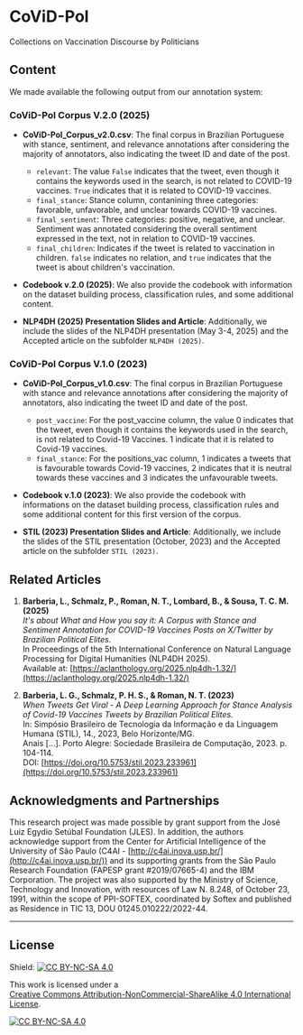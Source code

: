# CoViD-Pol
Collections on Vaccination Discourse by Politicians

## Content

We made available the following output from our annotation system:


### CoViD-Pol Corpus V.2.0 (2025)

- **CoViD-Pol_Corpus_v2.0.csv**: The final corpus in Brazilian Portuguese with stance, sentiment, and relevance annotations after considering the majority of annotators, also indicating the tweet ID and date of the post.
  - `relevant`: The value `False` indicates that the tweet, even though it contains the keywords used in the search, is not related to COVID-19 vaccines. `True` indicates that it is related to COVID-19 vaccines.
  - `final_stance`: Stance column, contanining three categories: favorable, unfavorable, and unclear towards COVID-19 vaccines.
  - `final_sentiment`: Three categories: positive, negative, and unclear. Sentiment was annotated considering the overall sentiment expressed in the text, not in relation to COVID-19 vaccines.
  - `final_children`: Indicates if the tweet is related to vaccination in children. `false` indicates no relation, and `true` indicates that the tweet is about children's vaccination.

- **Codebook v.2.0 (2025)**: We also provide the codebook with information on the dataset building process, classification rules, and some additional content.

- **NLP4DH (2025) Presentation Slides and Article**: Additionally, we include the slides of the NLP4DH presentation (May 3-4, 2025) and the Accepted article on the subfolder `NLP4DH (2025)`.


### CoViD-Pol Corpus V.1.0 (2023)



- **CoViD-Pol_Corpus_v1.0.csv**: The final corpus in Brazilian Portuguese with stance and relevance annotations after considering the majority of annotators, also indicating the tweet ID and date of the post.

  - `post_vaccine`: For the post_vaccine column, the value 0 indicates that the tweet, even though it contains the keywords used in the search, is not related to Covid-19 Vaccines. 1 indicate that it is related to Covid-19 vaccines.
  - `final_stance`: For the positions_vac column, 1 indicates a tweets that is favourable towards Covid-19 vaccines, 2 indicates that it is neutral towards these vaccines and 3 indicates the unfavourable tweets.

- **Codebook v.1.0 (2023)**: We also provide the codebook with informations on the dataset building process, classification rules and some additional content for this first version of the corpus.

- **STIL (2023) Presentation Slides and Article**: Additionally, we include the slides of the STIL presentation (October, 2023) and the Accepted article on the subfolder `STIL (2023)`.




## Related Articles

1. **Barberia, L., Schmalz, P., Roman, N. T., Lombard, B., & Sousa, T. C. M. (2025)**  
   *It's about What and How you say it: A Corpus with Stance and Sentiment Annotation for COVID-19 Vaccines Posts on X/Twitter by Brazilian Political Elites.*  
   In Proceedings of the 5th International Conference on Natural Language Processing for Digital Humanities (NLP4DH 2025).  
   Available at: [https://aclanthology.org/2025.nlp4dh-1.32/](https://aclanthology.org/2025.nlp4dh-1.32/)

2. **Barberia, L. G., Schmalz, P. H. S., & Roman, N. T. (2023)**  
   *When Tweets Get Viral - A Deep Learning Approach for Stance Analysis of Covid-19 Vaccines Tweets by Brazilian Political Elites.*  
   In: Simpósio Brasileiro de Tecnologia da Informação e da Linguagem Humana (STIL), 14., 2023, Belo Horizonte/MG.  
   Anais [...]. Porto Alegre: Sociedade Brasileira de Computação, 2023. p. 104-114.  
   DOI: [https://doi.org/10.5753/stil.2023.233961](https://doi.org/10.5753/stil.2023.233961)



## Acknowledgments and Partnerships

This research project was made possible by grant support from the José Luiz Egydio Setúbal Foundation (JLES). In addition, the authors acknowledge support from the Center for Artificial Intelligence of the University of São Paulo (C4AI - [http://c4ai.inova.usp.br/](http://c4ai.inova.usp.br/)) and its supporting grants from the São Paulo Research Foundation (FAPESP grant #2019/07665-4) and the IBM Corporation. The project was also supported by the Ministry of Science, Technology and Innovation, with resources of Law N. 8.248, of October 23, 1991, within the scope of PPI-SOFTEX, coordinated by Softex and published as Residence in TIC 13, DOU 01245.010222/2022-44.

---

## License

Shield: [![CC BY-NC-SA 4.0][cc-by-nc-sa-shield]][cc-by-nc-sa]

This work is licensed under a  
[Creative Commons Attribution-NonCommercial-ShareAlike 4.0 International License][cc-by-nc-sa].

[![CC BY-NC-SA 4.0][cc-by-nc-sa-image]][cc-by-nc-sa]

[cc-by-nc-sa]: http://creativecommons.org/licenses/by-nc-sa/4.0/  
[cc-by-nc-sa-image]: https://licensebuttons.net/l/by-nc-sa/4.0/88x31.png  
[cc-by-nc-sa-shield]: https://img.shields.io/badge/License-CC%20BY--NC--SA%204.0-lightgrey.svg

